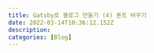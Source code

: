 ```yaml
---
title: Gatsby로 블로그 만들기 (4) 폰트 바꾸기
date: 2022-03-14T10:36:12.152Z
description:
categories: [Blog]
---
```

